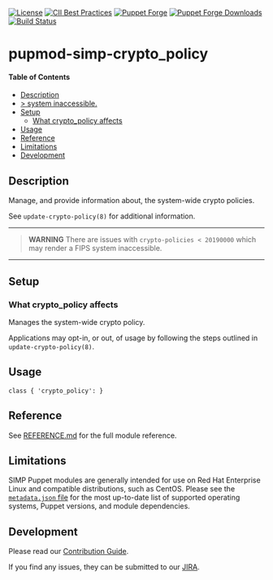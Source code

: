[![License](https://img.shields.io/:license-apache-blue.svg)](http://www.apache.org/licenses/LICENSE-2.0.html)
[![CII Best Practices](https://bestpractices.coreinfrastructure.org/projects/73/badge)](https://bestpractices.coreinfrastructure.org/projects/73)
[![Puppet Forge](https://img.shields.io/puppetforge/v/simp/crypto_policy.svg)](https://forge.puppetlabs.com/simp/crypto_policy)
[![Puppet Forge Downloads](https://img.shields.io/puppetforge/dt/simp/crypto_policy.svg)](https://forge.puppetlabs.com/simp/crypto_policy)
[![Build Status](https://travis-ci.org/simp/pupmod-simp-crypto_policy.svg)](https://travis-ci.org/simp/pupmod-simp-crypto_policy)

# pupmod-simp-crypto_policy

#### Table of Contents

<!-- vim-markdown-toc GFM -->

* [Description](#description)
* [> system inaccessible.](#-system-inaccessible)
* [Setup](#setup)
  * [What crypto_policy affects](#what-crypto_policy-affects)
* [Usage](#usage)
* [Reference](#reference)
* [Limitations](#limitations)
* [Development](#development)

<!-- vim-markdown-toc -->

## Description

Manage, and provide information about, the system-wide crypto policies.

See `update-crypto-policy(8)` for additional information.

----------------------------------------------------------------------------
> **WARNING**
> There are issues with `crypto-policies < 20190000` which may render a FIPS
> system inaccessible.
----------------------------------------------------------------------------

## Setup

### What crypto_policy affects

Manages the system-wide crypto policy.

Applications may opt-in, or out, of usage by following the steps outlined in
`update-crypto-policy(8)`.

## Usage

    class { 'crypto_policy': }

## Reference

See [REFERENCE.md](./REFERENCE.md) for the full module reference.

## Limitations

SIMP Puppet modules are generally intended for use on Red Hat Enterprise
Linux and compatible distributions, such as CentOS. Please see the
[`metadata.json` file](./metadata.json) for the most up-to-date list of
supported operating systems, Puppet versions, and module dependencies.

## Development

Please read our [Contribution Guide](https://simp.readthedocs.io/en/stable/contributors_guide/index.html).

If you find any issues, they can be submitted to our
[JIRA](https://simp-project.atlassian.net).
